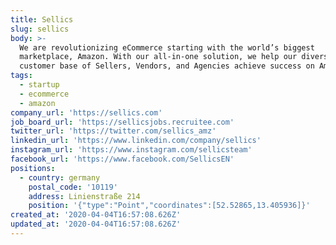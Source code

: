 ```yaml
---
title: Sellics
slug: sellics
body: >-
  We are revolutionizing eCommerce starting with the world’s biggest
  marketplace, Amazon. With our all-in-one solution, we help our diverse
  customer base of Sellers, Vendors, and Agencies achieve success on Amazon.
tags:
  - startup
  - ecommerce
  - amazon
company_url: 'https://sellics.com'
job_board_url: 'https://sellicsjobs.recruitee.com'
twitter_url: 'https://twitter.com/sellics_amz'
linkedin_url: 'https://www.linkedin.com/company/sellics'
instagram_url: 'https://www.instagram.com/sellicsteam'
facebook_url: 'https://www.facebook.com/SellicsEN'
positions:
  - country: germany
    postal_code: '10119'
    address: Linienstraße 214
    position: '{"type":"Point","coordinates":[52.52865,13.405936]}'
created_at: '2020-04-04T16:57:08.626Z'
updated_at: '2020-04-04T16:57:08.626Z'
---
```


